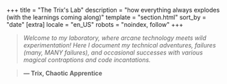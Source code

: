 +++
title = "The Trix's Lab"
description = "how everything always explodes (with the learnings coming along)"
template = "section.html"
sort_by = "date"
[extra]
locale = "en_US"
robots = "noindex, follow"
+++

> _Welcome to my laboratory, where arcane technology meets wild experimentation! Here I document my technical adventures, failures (many, MANY failures), and occasional successes with various magical contraptions and code incantations._

> **— Trix, Chaotic Apprentice**
